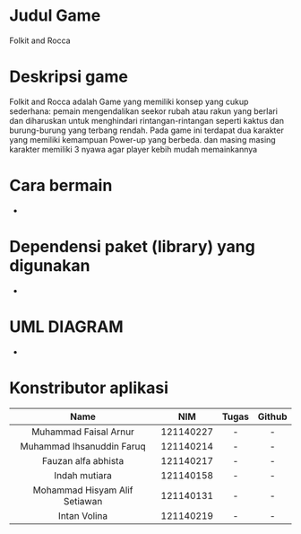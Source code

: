# Judul Game
Folkit and Rocca
# Deskripsi game
Folkit and Rocca adalah Game yang memiliki konsep yang cukup sederhana: pemain mengendalikan seekor rubah atau rakun yang berlari dan diharuskan untuk menghindari rintangan-rintangan seperti kaktus dan burung-burung yang terbang rendah. 
Pada game ini terdapat dua karakter yang memiliki kemampuan Power-up yang berbeda. dan masing masing karakter memiliki 3 nyawa agar player kebih mudah memainkannya
# Cara bermain
-
# Dependensi paket (library) yang digunakan
-
# UML DIAGRAM
-
# Konstributor aplikasi
| Name | NIM | Tugas | Github|
| :---: | :---: | :---: | :---: |
| Muhammad Faisal Arnur                 | 121140227 | -                    | -    |
| Muhammad Ihsanuddin Faruq                 | 121140214 | -                | -       |
| Fauzan alfa abhista                   | 121140217 | -                   | -          |
| Indah mutiara        | 121140158 | -                      | -              |
| Mohammad Hisyam Alif Setiawan                 | 121140131 | -                    | -         |
| Intan Volina          | 121140219 | -                      | -| 

	
	
	
	
	
	
